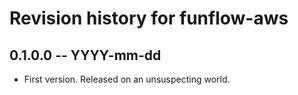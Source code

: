 # Revision history for funflow-aws

## 0.1.0.0  -- YYYY-mm-dd

* First version. Released on an unsuspecting world.
